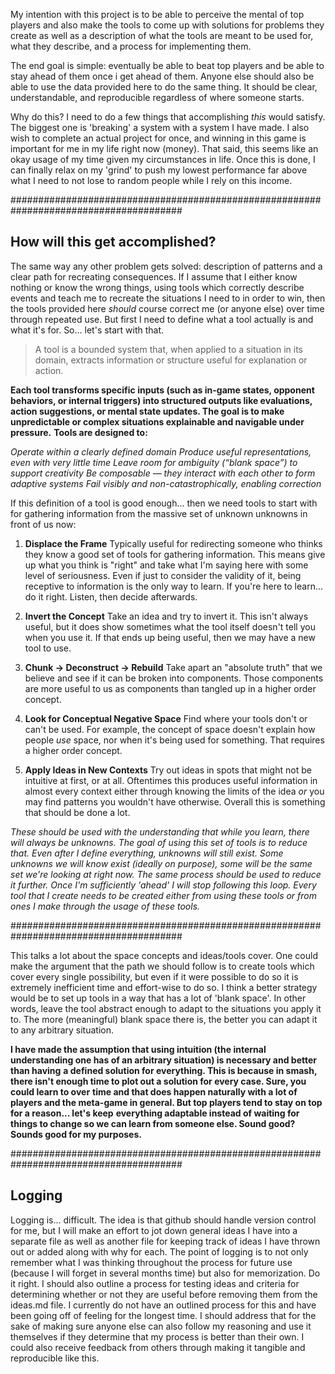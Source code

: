 My intention with this project is to be able to perceive the mental of top players and also make the tools to come up with solutions for problems they
create as well as a description of what the tools are meant to be used for, what they describe, and a process for implementing them.

The end goal is simple: eventually be able to beat top players and be able to stay ahead of them once i get ahead of them. Anyone else should also
be able to use the data provided here to do the same thing. It should be clear, understandable, and reproducible regardless of where someone starts.

Why do this? I need to do a few things that accomplishing *this* would satisfy. The biggest one is 'breaking' a system with a system I have made. I also
wish to complete an actual project for once, and winning in this game is important for me in my life right now (money). That said, this seems like an okay
usage of my time given my circumstances in life. Once this is done, I can finally relax on my 'grind' to push my lowest performance far above what I need
to not lose to random people while I rely on this income.

#######################################################################################

## **How will this get accomplished?**

The same way any other problem gets solved: description of patterns and a clear path for recreating consequences.
If I assume that I either know nothing or know the wrong things, using tools which correctly describe events and teach me to recreate the situations
I need to in order to win, then the tools provided here *should* course correct me (or anyone else) over time through repeated use. But first I need to
define what a tool actually is and what it's for. So... let's start with that.

> A tool is a bounded system that, when applied to a situation in its domain, extracts information or structure useful for explanation or action.

**Each tool transforms specific inputs (such as in-game states, opponent behaviors, or internal triggers) into structured outputs like evaluations,**
**action suggestions, or mental state updates. The goal is to make unpredictable or complex situations explainable and navigable under pressure.**
**Tools are designed to:**

*Operate within a clearly defined domain*
*Produce useful representations, even with very little time*
*Leave room for ambiguity (“blank space”) to support creativity*
*Be composable — they interact with each other to form adaptive systems*
*Fail visibly and non-catastrophically, enabling correction*

If this definition of a tool is good enough... then we need tools to start with for gathering information from the massive set of unknown unknowns
in front of us now:

1. **Displace the Frame**
Typically useful for redirecting someone who thinks they know a good set of tools for gathering information. This means give up what you think is
"right" and take what I'm saying here with some level of seriousness. Even if just to consider the validity of it, being receptive to information
is the only way to learn. If you're here to learn... do it right. Listen, then decide afterwards.

2. **Invert the Concept**
Take an idea and try to invert it. This isn't always useful, but it does show sometimes what the tool itself doesn't tell you when you use it.
If that ends up being useful, then we may have a new tool to use.

3. **Chunk → Deconstruct → Rebuild**
Take apart an "absolute truth" that we believe and see if it can be broken into components. Those components are more useful to us as components than
tangled up in a higher order concept.

4. **Look for Conceptual Negative Space**
Find where your tools don't or can't be used. For example, the concept of space doesn't explain how people *use* space, nor when it's being used for
something. That requires a higher order concept.

5. **Apply Ideas in New Contexts**
Try out ideas in spots that might not be intuitive at first, or at all. Oftentimes this produces useful information in almost every context either through
knowing the limits of the idea *or* you may find patterns you wouldn't have otherwise. Overall this is something that should be done a lot.

*These should be used with the understanding that while you learn, there will always be unknowns. The goal of using this set of tools is to reduce that.*
*Even after I define everything, unknowns will still exist. Some unknowns we will know exist (ideally on purpose), some will be the same set we're looking*
*at right now. The same process should be used to reduce it further. Once I'm sufficiently 'ahead' I will stop following this loop.*
*Every tool that I create needs to be created either from using these tools or from ones I make through the usage of these tools.*

#######################################################################################

This talks a lot about the space concepts and ideas/tools cover. One could make the argument that the path we should follow is to create tools which cover
every single possibility, but even if it were possible to do so it is extremely inefficient time and effort-wise to do so. I think a better strategy would
be to set up tools in a way that has a lot of 'blank space'. In other words, leave the tool abstract enough to adapt to the situations you apply it to. The
more (meaningful) blank space there is, the better you can adapt it to any arbitrary situation.

**I have made the assumption that using intuition (the internal understanding one has of an arbitrary situation) is necessary and better than having**
**a defined solution for everything. This is because in smash, there isn't enough time to plot out a solution for every case. Sure, you could learn to over**
**time and that does happen naturally with a lot of players and the meta-game in general. But top players tend to stay on top for a reason... let's keep**
**everything adaptable instead of waiting for things to change so we can learn from someone else. Sound good? Sounds good for my purposes.**

#######################################################################################

## **Logging**

Logging is... difficult. The idea is that github should handle version control for me, but I will make an effort to jot down general ideas I have into
a separate file as well as another file for keeping track of ideas I have thrown out or added along with why for each. The point of logging is to not only
remember what I was thinking throughout the process for future use (because I will forget in several months time) but also for memorization. Do it right.
I should also outline a process for testing ideas and criteria for determining whether or not they are useful before removing them from the ideas.md file.
I currently do not have an outlined process for this and have been going off of feeling for the longest time. I should address that for the sake of making
sure anyone else can also follow my reasoning and use it themselves if they determine that my process is better than their own. I could also receive feedback
from others through making it tangible and reproducible like this.
